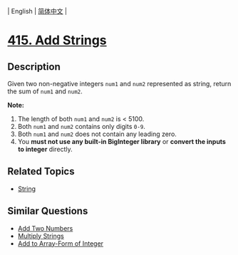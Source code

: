 
| English | [简体中文](README.md) |

# [415. Add Strings](https://leetcode-cn.com/problems/add-strings/)

## Description

<p>Given two non-negative integers <code>num1</code> and <code>num2</code> represented as string, return the sum of <code>num1</code> and <code>num2</code>.</p>

<p><b>Note:</b>
<ol>
<li>The length of both <code>num1</code> and <code>num2</code> is < 5100.</li>
<li>Both <code>num1</code> and <code>num2</code> contains only digits <code>0-9</code>.</li>
<li>Both <code>num1</code> and <code>num2</code> does not contain any leading zero.</li>
<li>You <b>must not use any built-in BigInteger library</b> or <b>convert the inputs to integer</b> directly.</li>
</ol>
</p>

## Related Topics

- [String](https://leetcode-cn.com/tag/string)

## Similar Questions

- [Add Two Numbers](../add-two-numbers/README_EN.md)
- [Multiply Strings](../multiply-strings/README_EN.md)
- [Add to Array-Form of Integer](../add-to-array-form-of-integer/README_EN.md)
